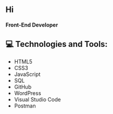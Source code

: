 <h2>Hi</h2>
<h4>Front-End Developer</h4>

<h2>💻 Technologies and Tools:</h2>
<ul>
  <li>HTML5</li>
  <li>CSS3</li>
  <li>JavaScript</li>
  <li>SQL</li>
  <li>GitHub</li>
  <li>WordPress</li>
  <li>Visual Studio Code</li>
  <li>Postman</li>
</ul>
